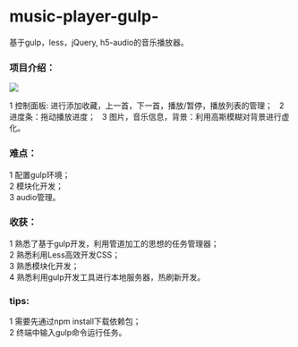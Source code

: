 # music-player-gulp-
基于gulp，less，jQuery, h5-audio的音乐播放器。  
### 项目介绍：  
![](http://my-first-bucket-1255365917.coscd.myqcloud.com/git/music-player-pic.png)  


1 控制面板: 进行添加收藏，上一首，下一首，播放/暂停，播放列表的管理；   
2 进度条：拖动播放进度；  
3 图片，音乐信息，背景：利用高斯模糊对背景进行虚化。  
### 难点：  
1 配置gulp环境；  
2 模块化开发；  
3 audio管理。  
### 收获：  
1 熟悉了基于gulp开发，利用管道加工的思想的任务管理器；  
2 熟悉利用Less高效开发CSS；  
3 熟悉模块化开发；  
4 熟悉利用gulp开发工具进行本地服务器，热刷新开发。  
### tips:  
1 需要先通过npm install下载依赖包；  
2 终端中输入gulp命令运行任务。
